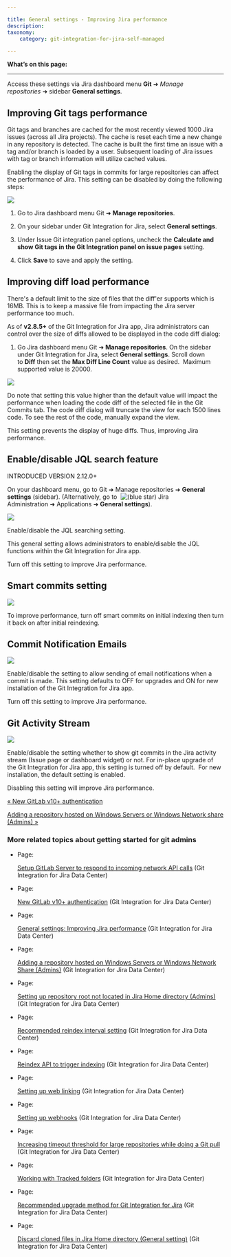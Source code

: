 ```yaml
---

title: General settings - Improving Jira performance
description:
taxonomy:
    category: git-integration-for-jira-self-managed

---
```

**What’s on this page:**

* * *

Access these settings via Jira dashboard menu **Git** ➜ _Manage repositories_ ➜ sidebar **General settings**.

## Improving Git tags performance

Git tags and branches are cached for the most recently viewed 1000 Jira issues (across all Jira projects). The cache is reset each time a new change in any repository is detected. The cache is built the first time an issue with a tag and/or branch is loaded by a user. Subsequent loading of Jira issues with tag or branch information will utilize cached values.

Enabling the display of Git tags in commits for large repositories can affect the performance of Jira. This setting can be disabled by doing the following steps:

![](https://bigbrassband.atlassian.net/wiki/download/thumbnails/1930396229/gitserver-gencfg-git-tags-calc-cfg.png?version=1&modificationDate=1630642785764&cacheVersion=1&api=v2&width=680&height=540)

1.  Go to Jira dashboard menu Git ➜ **Manage repositories**.

2.  On your sidebar under Git Integration for Jira, select **General settings**.

3.  Under Issue Git integration panel options, uncheck the **Calculate and show Git tags in the Git Integration panel on issue pages** setting.

4.  Click **Save** to save and apply the setting.


## Improving diff load performance

There's a default limit to the size of files that the diff'er supports which is 16MB. This is to keep a massive file from impacting the Jira server performance too much.

As of **v2.8.5+** of the Git Integration for Jira app, Jira administrators can control over the size of diffs allowed to be displayed in the code diff dialog:

1.  Go Jira dashboard menu Git ➜ **Manage repositories**. On the sidebar under Git Integration for Jira, select **General settings**. Scroll down to **Diff** then set the **Max Diff Line Count** value as desired.  Maximum supported value is 20000.


![](https://bigbrassband.atlassian.net/wiki/download/attachments/1930396229/image-20210301-095426.png?version=1&modificationDate=1630642784585&cacheVersion=1&api=v2)

Do note that setting this value higher than the default value will impact the performance when loading the code diff of the selected file in the Git Commits tab. The code diff dialog will truncate the view for each 1500 lines code. To see the rest of the code, manually expand the view.

This setting prevents the display of huge diffs. Thus, improving Jira performance.

## Enable/disable JQL search feature

INTRODUCED VERSION 2.12.0+

On your dashboard menu, go to Git ➜ Manage repositories ➜ **General settings** (sidebar). (Alternatively, go to  ![(blue star)](/wiki/s/-1639011364/6452/8b4898d3c114827e64ec143b4fa79bb76a6cfa5b/_/images/icons/emoticons/star_blue.png) Jira Administration ➜ Applications ➜ **General settings**).

![](https://bigbrassband.atlassian.net/wiki/download/attachments/1930396229/gitserver-gencfg-jql-search-loc2.png?version=1&modificationDate=1630642785286&cacheVersion=1&api=v2)

Enable/disable the JQL searching setting.

This general setting allows administrators to enable/disable the JQL functions within the Git Integration for Jira app.

Turn off this setting to improve Jira performance.

## Smart commits setting

![](https://bigbrassband.atlassian.net/wiki/download/thumbnails/1930396229/gitserver-edit-repocfg-smartcommits.png?version=1&modificationDate=1630642785514&cacheVersion=1&api=v2&width=442&height=91)

To improve performance, turn off smart commits on initial indexing then turn it back on after initial reindexing.

## Commit Notification Emails

![](https://bigbrassband.atlassian.net/wiki/download/thumbnails/1930396229/gitserver-gencfg-email-settings.png?version=1&modificationDate=1630642785995&cacheVersion=1&api=v2&width=680&height=151)

Enable/disable the setting to allow sending of email notifications when a commit is made. This setting defaults to OFF for upgrades and ON for new installation of the Git Integration for Jira app.

Turn off this setting to improve Jira performance.

## Git Activity Stream

![](https://bigbrassband.atlassian.net/wiki/download/thumbnails/1930396229/gitserver-gencfg-git-activity-stream.png?version=1&modificationDate=1630642786223&cacheVersion=1&api=v2&width=544&height=290)

Enable/disable the setting whether to show git commits in the Jira activity stream (Issue page or dashboard widget) or not. For in-place upgrade of the Git Integration for Jira app, this setting is turned off by default.  For new installation, the default setting is enabled.

Disabling this setting will improve Jira performance.

[« New GitLab v10+ authentication](/wiki/spaces/GIJDC/pages/1930396211)

[Adding a repository hosted on Windows Servers or Windows Network share (Admins) »](/wiki/spaces/GIJDC/pages/1930396287)

### More related topics about getting started for git admins

*   Page:

    [Setup GitLab Server to respond to incoming network API calls](/wiki/spaces/GIJDC/pages/1930396193/Setup+GitLab+Server+to+respond+to+incoming+network+API+calls) (Git Integration for Jira Data Center)

*   Page:

    [New GitLab v10+ authentication](/wiki/spaces/GIJDC/pages/1930396211) (Git Integration for Jira Data Center)

*   Page:

    [General settings: Improving Jira performance](/wiki/spaces/GIJDC/pages/1930396229/General+settings%3A+Improving+Jira+performance) (Git Integration for Jira Data Center)

*   Page:

    [Adding a repository hosted on Windows Servers or Windows Network Share (Admins)](/wiki/spaces/GIJDC/pages/1930396287) (Git Integration for Jira Data Center)

*   Page:

    [Setting up repository root not located in Jira Home directory (Admins)](/wiki/spaces/GIJDC/pages/1930396317) (Git Integration for Jira Data Center)

*   Page:

    [Recommended reindex interval setting](/wiki/spaces/GIJDC/pages/1930396353/Recommended+reindex+interval+setting) (Git Integration for Jira Data Center)

*   Page:

    [Reindex API to trigger indexing](/wiki/spaces/GIJDC/pages/1930396333/Reindex+API+to+trigger+indexing) (Git Integration for Jira Data Center)

*   Page:

    [Setting up web linking](/wiki/spaces/GIJDC/pages/1930396395/Setting+up+web+linking) (Git Integration for Jira Data Center)

*   Page:

    [Setting up webhooks](/wiki/spaces/GIJDC/pages/1930396415/Setting+up+webhooks) (Git Integration for Jira Data Center)

*   Page:

    [Increasing timeout threshold for large repositories while doing a Git pull](/wiki/spaces/GIJDC/pages/1930396447/Increasing+timeout+threshold+for+large+repositories+while+doing+a+Git+pull) (Git Integration for Jira Data Center)

*   Page:

    [Working with Tracked folders](/wiki/spaces/GIJDC/pages/1930396479/Working+with+Tracked+folders) (Git Integration for Jira Data Center)

*   Page:

    [Recommended upgrade method for Git Integration for Jira](/wiki/spaces/GIJDC/pages/1930396509/Recommended+upgrade+method+for+Git+Integration+for+Jira) (Git Integration for Jira Data Center)

*   Page:

    [Discard cloned files in Jira Home directory (General setting)](/wiki/spaces/GIJDC/pages/1930396547) (Git Integration for Jira Data Center)
